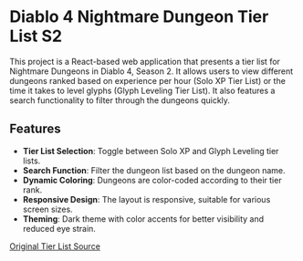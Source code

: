 # Diablo 4 Nightmare Dungeon Tier List S2

This project is a React-based web application that presents a tier list for Nightmare Dungeons in Diablo 4, Season 2. It allows users to view different dungeons ranked based on experience per hour (Solo XP Tier List) or the time it takes to level glyphs (Glyph Leveling Tier List). It also features a search functionality to filter through the dungeons quickly.

## Features

- **Tier List Selection**: Toggle between Solo XP and Glyph Leveling tier lists.
- **Search Function**: Filter the dungeon list based on the dungeon name.
- **Dynamic Coloring**: Dungeons are color-coded according to their tier rank.
- **Responsive Design**: The layout is responsive, suitable for various screen sizes.
- **Theming**: Dark theme with color accents for better visibility and reduced eye strain.

[Original Tier List Source](https://www.reddit.com/r/diablo4/comments/17cdpak/xp_per_hour_and_nightmare_dungeon_tier_list_for/)
